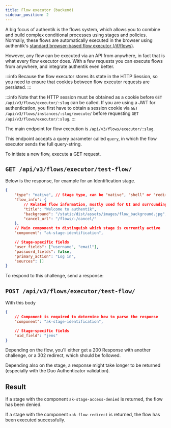 ```yaml
---
title: Flow executor (backend)
sidebar_position: 2
---
```


A big focus of authentik is the flows system, which allows you to combine and build complex conditional processes using stages and policies. Normally, these flows are automatically executed in the browser using authentik's [standard browser-based flow executor (/if/flows)](/docs/add-secure-apps/flows-stages/flow/executors/if-flow).

However, any flow can be executed via an API from anywhere, in fact that is what every flow executor does. With a few requests you can execute flows from anywhere, and integrate authentik even better.

:::info
Because the flow executor stores its state in the HTTP Session, so you need to ensure that cookies between flow executor requests are persisted.
:::

:::info
Note that the HTTP session must be obtained as a cookie before `GET /api/v3/flows/executor/:slug` can be called. If you are using a JWT for authentication, you first have to obtain a session cookie via `GET /api/v3/flows/instances/:slug/execute/` before requesting `GET /api/v3/flows/executor/:slug`.
:::

The main endpoint for flow execution is `/api/v3/flows/executor/:slug`.

This endpoint accepts a query parameter called `query`, in which the flow executor sends the full query-string.

To initiate a new flow, execute a GET request.

## `GET /api/v3/flows/executor/test-flow/`

Below is the response, for example for an Identification stage.

```json
{
    "type": "native", // Stage type, can be "native", "shell" or "redirect"
    "flow_info": {
        // Related flow information, mostly used for UI and surrounding elements
        "title": "Welcome to authentik",
        "background": "/static/dist/assets/images/flow_background.jpg",
        "cancel_url": "/flows/-/cancel/"
    },
    // Main component to distinguish which stage is currently active
    "component": "ak-stage-identification",

    // Stage-specific fields
    "user_fields": ["username", "email"],
    "password_fields": false,
    "primary_action": "Log in",
    "sources": []
}
```

To respond to this challenge, send a response:

## `POST /api/v3/flows/executor/test-flow/`

With this body

```json
{
    // Component is required to determine how to parse the response
    "component": "ak-stage-identification",

    // Stage-specific fields
    "uid_field": "jens"
}
```

Depending on the flow, you'll either get a 200 Response with another challenge, or a 302 redirect, which should be followed.

Depending also on the stage, a response might take longer to be returned (especially with the Duo Authenticator validation).

<!-- To see the data layout for every stage possible, see the [API Browser](./reference/flows-executor-get) -->

## Result

If a stage with the component `ak-stage-access-denied` is returned, the flow has been denied.

If a stage with the component `xak-flow-redirect` is returned, the flow has been executed successfully.
